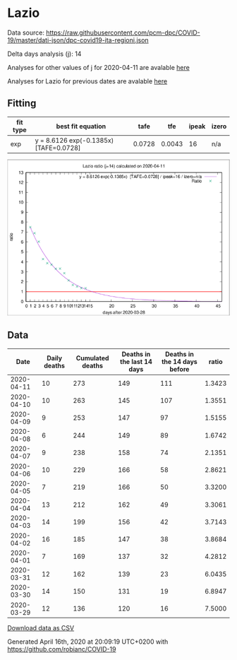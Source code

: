# Lazio

Data source: https://raw.githubusercontent.com/pcm-dpc/COVID-19/master/dati-json/dpc-covid19-ita-regioni.json

Delta days analysis (j): 14

Analyses for other values of j for 2020-04-11 are avalable [here](../2020-04-11/README.md)

Analyses for Lazio for previous dates are avalable [here](../README.md)

## Fitting 
|fit type|best fit equation|tafe|tfe|ipeak|izero|
|-------|-----|--------|------|---|---|
|exp|y = 8.6126 exp(-0.1385x)  [TAFE=0.0728]|0.0728|0.0043|16|n/a|

![Plot](COVID-19_lazio_j14_2020-04-11.png)

## Data
|Date|Daily deaths|Cumulated deaths|Deaths in the last 14 days|Deaths in the 14 days before|ratio|
|----|----------|-----------|-------|--------------------|-----|
|2020-04-11|10|273|149|111|1.3423|
|2020-04-10|10|263|145|107|1.3551|
|2020-04-09|9|253|147|97|1.5155|
|2020-04-08|6|244|149|89|1.6742|
|2020-04-07|9|238|158|74|2.1351|
|2020-04-06|10|229|166|58|2.8621|
|2020-04-05|7|219|166|50|3.3200|
|2020-04-04|13|212|162|49|3.3061|
|2020-04-03|14|199|156|42|3.7143|
|2020-04-02|16|185|147|38|3.8684|
|2020-04-01|7|169|137|32|4.2812|
|2020-03-31|12|162|139|23|6.0435|
|2020-03-30|14|150|131|19|6.8947|
|2020-03-29|12|136|120|16|7.5000|

[Download data as CSV](COVID-19_lazio_j14_2020-04-11.csv)

Generated April 16th, 2020 at 20:09:19 UTC+0200 with https://github.com/robianc/COVID-19
